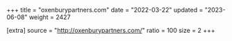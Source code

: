 +++
title = "oxenburypartners.com"
date = "2022-03-22"
updated = "2023-06-08"
weight = 2427

[extra]
source = "http://oxenburypartners.com/"
ratio = 100
size = 2
+++
